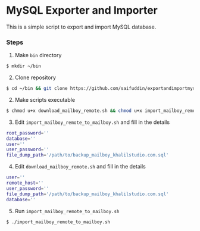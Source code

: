 # MySQL Exporter and Importer
This is a simple script to export and import MySQL database.

### Steps

1. Make `bin` directory
```sh
$ mkdir ~/bin
```
2. Clone repository 
```sh
$ cd ~/bin && git clone https://github.com/saifuddin/exportandimportmysql.git
```
2. Make scripts executable
```sh
$ chmod u+x download_mailboy_remote.sh && chmod u+x import_mailboy_remote_to_mailboy.sh
```
3. Edit `import_mailboy_remote_to_mailboy.sh` and fill in the details
```sh
root_password=''
database=''
user=''
user_password=''
file_dump_path='/path/to/backup_mailboy_khalilstudio.com.sql'
```
4. Edit `download_mailboy_remote.sh`  and fill in the details
```sh
user=''
remote_host=''
user_password=''
file_dump_path='/path/to/backup_mailboy_khalilstudio.com.sql'
database=''
```
5. Run `import_mailboy_remote_to_mailboy.sh`
```sh
$ ./import_mailboy_remote_to_mailboy.sh
```